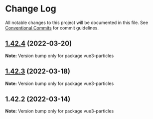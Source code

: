 # Change Log

All notable changes to this project will be documented in this file.
See [Conventional Commits](https://conventionalcommits.org) for commit guidelines.

## [1.42.4](https://github.com/matteobruni/tsparticles/compare/vue3-particles@1.42.3...vue3-particles@1.42.4) (2022-03-20)

**Note:** Version bump only for package vue3-particles





## [1.42.3](https://github.com/matteobruni/tsparticles/compare/vue3-particles@1.42.2...vue3-particles@1.42.3) (2022-03-18)

**Note:** Version bump only for package vue3-particles





## 1.42.2 (2022-03-14)

**Note:** Version bump only for package vue3-particles
